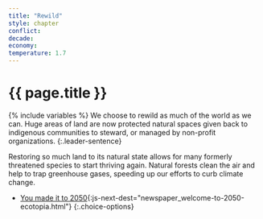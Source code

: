 ```yaml
---
title: "Rewild"
style: chapter
conflict: 
decade: 
economy: 
temperature: 1.7
---
```


<h1>{{ page.title }}</h1>

{% include variables %}
We choose to rewild as much of the world as we can. Huge areas of land are now protected natural spaces given back to indigenous communities to steward, or managed by non-profit organizations.
{:.leader-sentence}

Restoring so much land to its natural state allows for many formerly threatened species to start thriving again. Natural forests clean the air and help to trap greenhouse gases, speeding up our efforts to curb climate change.

- [You made it to 2050](part-page_2050.html){:js-next-dest="newspaper_welcome-to-2050-ecotopia.html"}
{:.choice-options}
